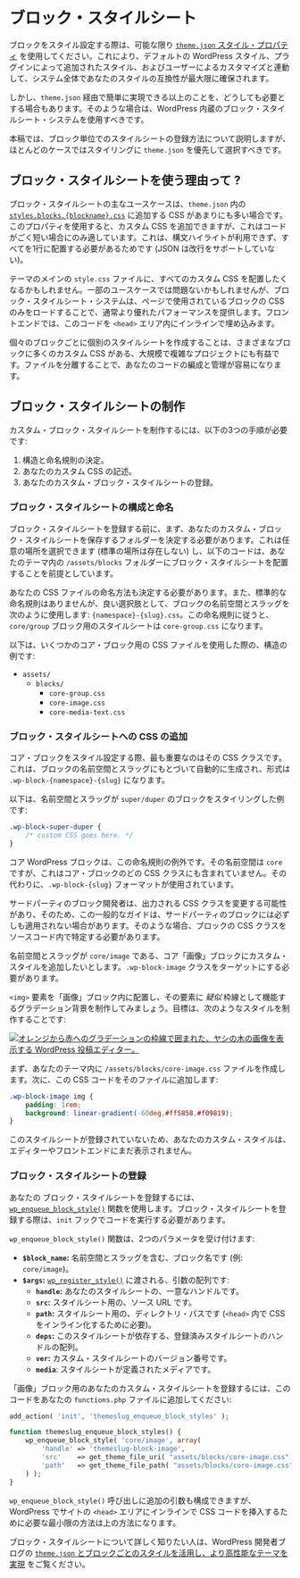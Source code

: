 <!-- 
# Block Stylesheets
 -->

# ブロック・スタイルシート

<!-- 
When styling blocks, you should always do so via the [`theme.json` styles property](https://developer.wordpress.org/themes/global-settings-and-styles/styles/) if possible. This ensures that your styles have the best compatibility across the system, working alongside the default WordPress styles, those added by plugins, and user customizations.
 -->

ブロックをスタイル設定する際は、可能な限り [`theme.json` スタイル・プロパティ](https://developer.wordpress.org/themes/global-settings-and-styles/styles/) を使用してください。これにより、デフォルトの WordPress スタイル、プラグインによって追加されたスタイル、およびユーザーによるカスタマイズと連動して、システム全体であなたのスタイルの互換性が最大限に確保されます。

<!-- 
But there are times when you simply need to step outside of what’s easily achievable via `theme.json`. For those cases, you should use WordPress’ built-in block stylesheets system.
 -->

しかし、`theme.json` 経由で簡単に実現できる以上のことを、どうしても必要とする場合もあります。そのような場合は、WordPress 内蔵のブロック・スタイルシート・システムを使用すべきです。

<!-- 
In this article, you will learn how to register per-block stylesheets, but remember that `theme.json` should be your first choice for styling in most cases.
 -->

本稿では、ブロック単位でのスタイルシートの登録方法について説明しますが、ほとんどのケースではスタイリングに `theme.json` を優先して選択すべきです。

<!-- 
## Why use block stylesheets?
 -->

## ブロック・スタイルシートを使う理由って ?

<!-- 
The primary use case for block stylesheets is when you have too much CSS to add to [`styles.blocks.{blockname}.css`](https://developer.wordpress.org/themes/global-settings-and-styles/styles/styles-reference/#css) in `theme.json`. This property allows you to add custom CSS, but it’s only ideal when it’s just a small bit of code. This is because you lose out on syntax highlighting and must place everything in a single line (JSON doesn’t support line breaks).
 -->

ブロック・スタイルシートの主なユースケースは、`theme.json` 内の [`styles.blocks.{blockname}.css`](https://developer.wordpress.org/themes/global-settings-and-styles/styles/styles-reference/#css) に追加する CSS があまりにも多い場合です。このプロパティを使用すると、カスタム CSS を追加できますが、これはコードがごく短い場合にのみ適しています。これは、構文ハイライトが利用できず、すべてを1行に配置する必要があるためです (JSON は改行をサポートしていない)。

<!-- 
You may also be tempted to put all your custom CSS into your theme’s primary `style.css` file. That may be OK for some use cases, but the block stylesheets system often offers better performance by only loading the block’s CSS if the block is in use on a page. On the front end, it will also inline this code within the `<head>` area.
 -->

テーマのメインの `style.css` ファイルに、すべてのカスタム CSS を配置したくなるかもしれません。一部のユースケースでは問題ないかもしれませんが、ブロック・スタイルシート・システムは、ページで使用されているブロックの CSS のみをロードすることで、通常より優れたパフォーマンスを提供します。フロントエンドでは、このコードを `<head>` エリア内にインラインで埋め込みます。

<!-- 
Creating separate stylesheets for individual blocks is also beneficial for larger and more complex projects that have a lot of custom CSS for many different blocks. The separation of the files makes it easier to organize and manage your code.
 -->

個々のブロックごとに個別のスタイルシートを作成することは、さまざまなブロックに多くのカスタム CSS がある、大規模で複雑なプロジェクトにも有益です。ファイルを分離することで、あなたのコードの編成と管理が容易になります。

<!-- 
## Creating block stylesheets
 -->

## ブロック・スタイルシートの制作

<!-- 
To create custom block stylesheets, there are three steps you must take:
 -->

カスタム・ブロック・スタイルシートを制作するには、以下の3つの手順が必要です:

<!-- 
1.  Decide on an organizational and naming scheme.
2.  Write your custom CSS.
3.  Register your custom block stylesheet(s).
 -->

1.  構造と命名規則の決定。
2.  あなたのカスタム CSS の記述。
3.  あなたのカスタム・ブロック・スタイルシートの登録。

<!-- 
### Organizing and naming block stylesheets
 -->

### ブロック・スタイルシートの構成と命名

<!-- 
Before registering a block stylesheet, you first need to know what folder you will store your custom block stylesheets in. This can be anywhere you choose (there is no standard location), and the code below will assume you are putting block stylesheets in an `/assets/blocks` folder in your theme.
 -->

ブロック・スタイルシートを登録する前に、まず、あなたのカスタム・ブロック・スタイルシートを保存するフォルダーを決定する必要があります。これは任意の場所を選択できます (標準の場所は存在しない) し、以下のコードは、あなたのテーマ内の `/assets/blocks` フォルダーにブロック・スタイルシートを配置することを前提としています。

<!-- 
You should also decide on how you will name your CSS files. Again, there is no standard naming convention, but a good option is to use the block namespace and slug like so: `{namespace}-{slug}.css`. With this naming convention, a stylesheet for the `core/group` block would become `core-group.css`.
 -->

あなたの CSS ファイルの命名方法も決定する必要があります。また、標準的な命名規則はありませんが、良い選択肢として、ブロックの名前空間とスラッグを次のように使用します: `{namespace}-{slug}.css`。この命名規則に従うと、`core/group` ブロック用のスタイルシートは `core-group.css` になります。

<!-- 
Here is an example structure of what this could look like with CSS files for a few core blocks:
 -->

以下は、いくつかのコア・ブロック用の CSS ファイルを使用した際の、構造の例です:

*   `assets/`
    *   `blocks/`
        *   `core-group.css`
        *   `core-image.css`
        *   `core-media-text.css`

<!-- 
### Adding CSS to a block stylesheet
 -->

### ブロック・スタイルシートへの CSS の追加

<!-- 
To style a core block, the most important thing you need to know is its CSS class. This is automatically generated according to the block’s namespace and slug in the form of `.wp-block-{namespace}-{slug}`.
 -->

コア・ブロックをスタイル設定する際、最も重要なのはその CSS クラスです。これは、ブロックの名前空間とスラッグにもとづいて自動的に生成され、形式は `.wp-block-{namespace}-{slug}` になります。

<!-- 
Here is an example of styling a block with the namespace and slug of `super/duper` would look like:
 -->

以下は、名前空間とスラッグが `super/duper` のブロックをスタイリングした例です:

```css
.wp-block-super-duper {
	/* custom CSS goes here. */
}
```

<!-- 
Core WordPress blocks are an exception to this naming rule. Their namespace is `core`, but this is not included in any of the core blocks’ CSS classes. Instead, they use the `.wp-block-{slug}` format.
 -->

コア WordPress ブロックは、この命名規則の例外です。その名前空間は `core` ですが、これはコア・ブロックのどの CSS クラスにも含まれていません。その代わりに、`.wp-block-{slug}` フォーマットが使用されています。

<!-- 
It’s possible for third-party block developers to change the CSS class that gets output, so this general guide may not always be true for third-party blocks. In those cases, you will want to locate the block’s CSS class in the source code.
 -->

サードパーティのブロック開発者は、出力される CSS クラスを変更する可能性があり、そのため、この一般的なガイドは、サードパーティのブロックには必ずしも適用されない場合があります。そのような場合、ブロックの CSS クラスをソースコード内で特定する必要があります。

<!-- 
Suppose that you wanted to add some custom styling for the core Image block, which has the namespace and slug of `core/image`. You would need to target the `.wp-block-image` class.
 -->

名前空間とスラッグが `core/image` である、コア「画像」ブロックにカスタム・スタイルを追加したいとします。`.wp-block-image` クラスをターゲットにする必要があります。

<!-- 
Let’s try creating a gradient background, which essentially acts as a *faux* border for the `<img>` element within the Image block. The goal is to create a style that looks like this:
 -->

`<img>` 要素を「画像」ブロック内に配置し、その要素に *疑似* 枠線として機能するグラデーション背景を制作してみましょう。目標は、次のようなスタイルを制作することです:

<!-- 
[![WordPress post editor showing an image of palm trees with an orange-to-red gradient border.](https://i0.wp.com/developer.wordpress.org/files/2023/10/block-stylesheets-image-bg.jpg?resize=2048%2C923&ssl=1)](https://i0.wp.com/developer.wordpress.org/files/2023/10/block-stylesheets-image-bg.jpg?ssl=1)
 -->

[![オレンジから赤へのグラデーションの枠線で囲まれた、ヤシの木の画像を表示する WordPress 投稿エディター。](https://i0.wp.com/developer.wordpress.org/files/2023/10/block-stylesheets-image-bg.jpg?resize=2048%2C923&ssl=1)](https://i0.wp.com/developer.wordpress.org/files/2023/10/block-stylesheets-image-bg.jpg?ssl=1)

<!-- 
First, create an `/assets/blocks/core-image.css` file in your theme. Then, add this CSS code to it:
 -->

まず、あなたのテーマ内に `/assets/blocks/core-image.css` ファイルを作成します。次に、この CSS コードをそのファイルに追加します:

```css
.wp-block-image img {
	padding: 1rem;
	background: linear-gradient(-60deg,#ff5858,#f09819);
}
```

<!-- 
Because this stylesheet isn’t registered, your custom styles won’t show in the editor or on the front end yet.
 -->

このスタイルシートが登録されていないため、あなたのカスタム・スタイルは、エディターやフロントエンドにまだ表示されません。

<!-- 
### Registering a block stylesheet
 -->

### ブロック・スタイルシートの登録

<!-- 
To register your block stylesheet, you will use the [`wp_enqueue_block_style()`](https://developer.wordpress.org/reference/functions/wp_enqueue_block_style/) function. When registering block stylesheets, you should also execute the code on the `init` hook.
 -->

あなたの ブロック・スタイルシートを登録するには、[`wp_enqueue_block_style()`](https://developer.wordpress.org/reference/functions/wp_enqueue_block_style/) 関数を使用します。ブロック・スタイルシートを登録する際は、`init` フックでコードを実行する必要があります。

<!-- 
The `wp_enqueue_block_style()` function accepts two parameters:
 -->

`wp_enqueue_block_style()` 関数は、2つのパラメータを受け付けます:

<!-- 
*   **`$block_name`:** The block name, including both the namespace and slug (e.g., `core/image`).
*   **`$args`:** An array of arguments that is passed to [`wp_register_style()`](https://developer.wordpress.org/reference/functions/wp_register_style/):
    *   **`handle`:** A unique handle for your stylesheet.
    *   **`src`:** The source URL for the stylesheet.
    *   **`path`:** The directory path for the stylesheet (needed to inline the CSS in `<head>`).
    *   **`deps`:** An array of registered stylesheet handles this stylesheet depends on.
    *   **`ver`:** A custom stylesheet version number.
    *   **`media`**: The media for which the stylesheet has been defined.
 -->

*   **`$block_name`:** 名前空間とスラッグを含む、ブロック名です (例: `core/image`)。
*   **`$args`:** [`wp_register_style()`](https://developer.wordpress.org/reference/functions/wp_register_style/) に渡される、引数の配列です:
    *   **`handle`:** あなたのスタイルシートの、一意なハンドルです。
    *   **`src`:** スタイルシート用の、ソース URL です。
    *   **`path`:** スタイルシート用の、ディレクトリ・パスです (`<head>` 内で CSS をインライン化するために必要)。
    *   **`deps`:** このスタイルシートが依存する、登録済みスタイルシートのハンドルの配列。
    *   **`ver`:** カスタム・スタイルシートのバージョン番号です。
    *   **`media`**: スタイルシートが定義されたメディアです。

<!-- 
To register your custom stylesheet for the Image block, add this code to your `functions.php` file:
 -->

「画像」ブロック用のあなたのカスタム・スタイルシートを登録するには、このコードをあなたの `functions.php` ファイルに追加してください:

```php
add_action( 'init', 'themeslug_enqueue_block_styles' );

function themeslug_enqueue_block_styles() {
	wp_enqueue_block_style( 'core/image', array(
		'handle' => 'themeslug-block-image',
		'src'    => get_theme_file_uri( "assets/blocks/core-image.css" ),
		'path'   => get_theme_file_path( "assets/blocks/core-image.css" )
	) );
}
```

<!-- 
You can also configure additional arguments for your call to `wp_enqueue_block_style()`, but the above is the minimum needed for WordPress to inline your CSS code in the `<head>` area of the site.
 -->

`wp_enqueue_block_style()` 呼び出しに追加の引数も構成できますが、WordPress でサイトの `<head>` エリアにインラインで  CSS コードを挿入するために必要な最小限の方法は上の方法になります。

<!-- 
For a deeper dive into block stylesheets, check out [Leveraging theme.json and per-block styles for more performant themes](https://developer.wordpress.org/news/2022/12/leveraging-theme-json-and-per-block-styles-for-more-performant-themes/) on the WordPress Developer Blog.
 -->

ブロック・スタイルシートについて詳しく知りたい人は、WordPress 開発者ブログの [`theme.json` とブロックごとのスタイルを活用し、より高性能なテーマを実現](https://developer.wordpress.org/news/2022/12/leveraging-theme-json-and-per-block-styles-for-more-performant-themes/) をご覧ください。